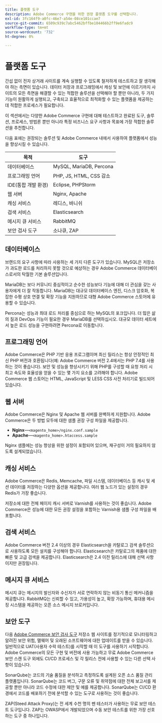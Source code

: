 ```yaml
---
title: 플랫폼 도구
description: Adobe Commerce 구현을 위한 권장 플랫폼 도구를 선택합니다.
exl-id: 3fc164f9-a0fc-46e7-a54e-08ce101ccae7
source-git-commit: 6509c939c7abc5462bffbe104466b2ff9e6fadc9
workflow-type: tm+mt
source-wordcount: '732'
ht-degree: 0%

---
```


# 플랫폼 도구

간섭 없이 전자 상거래 사이트를 계속 실행할 수 있도록 철저하게 테스트하고 잘 생각해야 하는 측면이 있습니다. 데이터 저장과 프로그래밍에서 캐싱 및 보안에 이르기까지 사이트의 모든 측면을 해결할 수 있는 적합한 솔루션을 선택해야 할 뿐만 아니라, 두 가지 기능이 원활하게 실행되고, 구축되고 효율적으로 최적화할 수 있는 플랫폼을 제공하는 데 적합한 프로세스가 필요합니다.

이 섹션에서는 다양한 Adobe Commerce 구현에 대해 테스트하고 완료된 도구, 솔루션, 프로세스, 방법론 뿐만 아니라 특정 비즈니스 요구 사항과 목표에 가장 적합한 솔루션을 추천합니다.

다음 표에는 권장되는 솔루션 및 Adobe Commerce 내에서 사용하여 플랫폼에서 성능을 향상시킬 수 있습니다.

| 목적 | 도구 |
|------------------------------------------|-------------------------|
| 데이터베이스 | MySQL, MariaDB, Percona |
| 프로그래밍 언어 | PHP, JS, HTML, CSS 감소 |
| IDE(통합 개발 환경) | Eclipse, PHPStorm |
| 웹 서버 | Nginx, Apache |
| 캐싱 서비스 | 레디스, 바니쉬 |
| 검색 서비스 | Elasticsearch |
| 메시지 큐 서비스 | RabbitMQ |
| 보안 검사 도구 | 소나큐, ZAP |

## 데이터베이스

브랜드의 요구 사항에 따라 사용하는 세 가지 다른 도구가 있습니다. MySQL은 저장소가 과도한 로드를 처리하지 못할 것으로 예상하는 경우 Adobe Commerce 데이터베이스로서의 탁월한 기본 솔루션입니다.

MariaDB는 보다 커뮤니티 중심적이고 순수한 성능보다 기능에 대해 더 관심을 갖는 사용자에게 더 잘 작동합니다. MariaDB는 대규모 데이터베이스 엔진, 디스크 암호화, 복잡한 수평 상호 연결 및 확장 기능을 지원하므로 대형 Adobe Commerce 스토어에 유용할 수 있습니다.

Percona는 성능과 최대 로드 처리를 중심으로 하는 MySQL의 포크입니다. 더 많은 삶의 질과 DevOps 기능이 필요한 경우 MariaDB를 선택하십시오. 대규모 데이터 세트에서 높은 로드 성능을 구현하려면 Percona로 이동합니다.

## 프로그래밍 언어

Adobe Commerce은 PHP 기반 응용 프로그램이며 최신 릴리스는 항상 안정적인 최신 PHP 버전과 호환됩니다(예: Adobe Commerce 버전 2.4에서는 PHP 7.4를 사용하는 것이 좋습니다). 보안 및 성능을 향상시키기 위해 PHP를 구성할 때 요청 처리 시 최고 속도와 효율성을 얻을 수 있는 몇 가지 요소를 고려해야 합니다. Adobe Commerce 웹 스토어는 HTML, JavaScript 및 LESS CSS 사전 처리기로 빌드되어 있습니다.

## 웹 서버

Adobe Commerce은 Nginx 및 Apache 웹 서버를 완벽하게 지원합니다. Adobe Commerce은 두 방법 모두에 대한 샘플 권장 구성 파일을 제공합니다.

- **Nginx**—`<magento_home>/nginx.conf.sample`
- **Apache**—`<magento_home>.htaccess.sample`

Nginx 샘플에는 성능 향상을 위한 설정이 포함되어 있으며, 재구성이 거의 필요하지 않도록 설계되었습니다.

## 캐싱 서비스

Adobe Commerce은 Redis, Memcache, 파일 시스템, 데이터베이스 등 캐시 및 세션 데이터를 저장하는 다양한 옵션을 제공합니다. 여러 웹 노드가 있는 설정의 경우 Redis가 가장 좋습니다.

저장소에 대한 전체 페이지 캐시 서버로 Varnish를 사용하는 것이 좋습니다. Adobe Commerce은 성능에 대한 모든 권장 설정을 포함하는 Varnish용 샘플 구성 파일을 배포합니다.

## 검색 서비스

Adobe Commerce 버전 2.4 이상의 경우 Elasticsearch을 카탈로그 검색 솔루션으로 사용하도록 모든 설치를 구성해야 합니다. Elasticsearch은 카탈로그의 제품에 대한 빠른 및 고급 검색을 제공합니다. Elasticsearch은 2.4 이전 릴리스에 대해 선택 사항이지만 권장됩니다.

## 메시지 큐 서비스

메시지 큐는 메시지의 발신자와 수신자가 서로 연락하지 않는 비동기 통신 메커니즘을 제공합니다. RabbitMQ는 신뢰할 수 있고, 가용성이 높고, 확장 가능하며, 휴대용 메시징 시스템을 제공하는 오픈 소스 메시지 브로커입니다.

## 보안 도구

다음 [Adobe Commerce 보안 검사 도구](https://docs.magento.com/user-guide/magento/security-scan.html) 저장소 웹 사이트를 정기적으로 모니터링하고 알려진 보안 위험, 맬웨어 및 오래된 소프트웨어에 대한 업데이트를 받을 수 있습니다. 일반적으로 UAT(사용자 수락 테스트)를 시작할 때 이 도구를 사용하기 시작합니다. Adobe Commerce의 모든 구현 및 버전에 사용 가능하고 무료 Adobe Commerce 보안 스캔 도구 외에도 CI/CD 프로세스 및 각 릴리스 전에 사용할 수 있는 다른 선택 사항이 있습니다.

SonarQube는 코드의 기술 품질을 분석하고 측정하도록 설계된 오픈 소스 품질 관리 플랫폼입니다. SonarQube는 코드 버그, 구문 오류 및 취약점에 대한 전체 보고서를 제공할 뿐만 아니라 코드 수정에 대한 제안 및 예를 제공합니다. SonarQube는 CI/CD 환경에서 코드를 배포하기 전에 분석할 수 있는 도구로 사용하는 것이 좋습니다.

ZAP(Steed Attack Proxy)는 전 세계 수천 명의 펜 테스터가 사용하는 무료 보안 테스트 도구입니다. ZAP는 OWASP에서 개발되었으며 수동 보안 테스트를 위한 가장 선호하는 도구 중 하나입니다.
